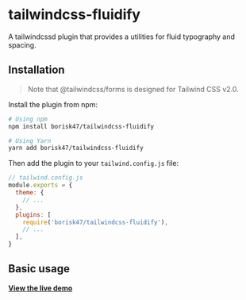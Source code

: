 # tailwindcss-fluidify

A tailwindcssd plugin that provides a utilities for fluid typography and spacing.

## Installation

> Note that @tailwindcss/forms is designed for Tailwind CSS v2.0.

Install the plugin from npm:

```sh
# Using npm
npm install borisk47/tailwindcss-fluidify

# Using Yarn
yarn add borisk47/tailwindcss-fluidify
```

Then add the plugin to your `tailwind.config.js` file:

```js
// tailwind.config.js
module.exports = {
  theme: {
    // ...
  },
  plugins: [
    require('borisk47/tailwindcss-fluidify'),
    // ...
  ],
}
```

## Basic usage

[**View the live demo**](https://tailwindcss-fluidify.vercel.app/)
